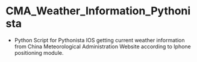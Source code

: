 # CMA_Weather_Information_Pythonista
* Python Script for Pythonista IOS getting current weather information from China Meteorological Administration Website according to Iphone positioning module.
